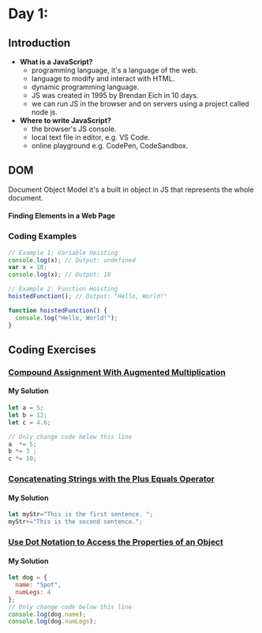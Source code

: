 
# Day 1: 
## Introduction 
* **What is a  JavaScript?**
  - programming language, it's a language of the web.
  - language to modify and interact with HTML.
  - dynamic programming language.
  - JS was created in 1995 by Brendan Eich in 10 days.
  - we can run JS in the browser and on servers using a project called node js.
* **Where to write  JavaScript?**
  - the browser's JS console.
  - local text file in editor, e.g. VS Code.
  - online playground e.g. CodePen, CodeSandbox.
## DOM 
Document Object Model it's a built in object in JS that represents the whole document.
#### Finding Elements in a Web Page

### Coding Examples

```javascript
// Example 1: Variable Hoisting
console.log(x); // Output: undefined
var x = 10;
console.log(x); // Output: 10

// Example 2: Function Hoisting
hoistedFunction(); // Output: "Hello, World!"

function hoistedFunction() {
  console.log("Hello, World!");
}

```


## Coding Exercises

### [Compound Assignment With Augmented Multiplication](https://www.freecodecamp.org/learn/javascript-algorithms-and-data-structures/basic-javascript/compound-assignment-with-augmented-multiplication)

#### My Solution


```javascript
let a = 5;
let b = 12;
let c = 4.6;

// Only change code below this line
a  *= 5;
b *= 3 ;
c *= 10;
```
### [Concatenating Strings with the Plus Equals Operator](https://www.freecodecamp.org/learn/javascript-algorithms-and-data-structures/basic-javascript/concatenating-strings-with-the-plus-equals-operator)

#### My Solution


```javascript
let myStr="This is the first sentence. ";
myStr+="This is the second sentence.";

```
### [Use Dot Notation to Access the Properties of an Object](https://www.freecodecamp.org/learn/javascript-algorithms-and-data-structures/object-oriented-programming/use-dot-notation-to-access-the-properties-of-an-object)

#### My Solution


```javascript
let dog = {
  name: "Spot",
  numLegs: 4
};
// Only change code below this line
console.log(dog.name);
console.log(dog.numLegs);

```
